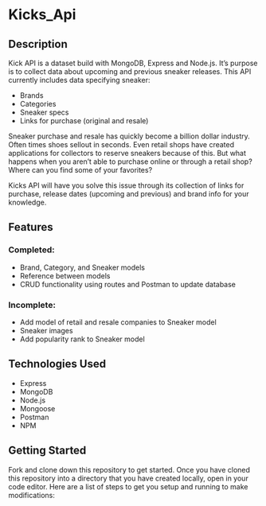 # Kicks_Api

## Description 

Kick API is a dataset build with MongoDB, Express and Node.js. It’s purpose is to collect data about upcoming and previous sneaker releases. This API currently includes data specifying sneaker:

- Brands
- Categories 
- Sneaker specs
- Links for purchase (original and resale)


Sneaker purchase and resale has quickly become a billion dollar industry. Often times shoes sellout in seconds. Even retail shops have created applications for collectors to reserve sneakers because of this. But what happens when you aren’t able to purchase online or through a retail shop? Where can you find some of your favorites?

Kicks API will have you solve this issue through its collection of links for purchase, release dates (upcoming and previous) and brand info for your knowledge.



## Features

### Completed:

- Brand, Category, and Sneaker models
- Reference between models
- CRUD functionality using routes and Postman to update database 


### Incomplete:

- Add model of retail and resale companies to Sneaker model
- Sneaker images
- Add popularity rank to Sneaker model


## Technologies Used

- Express 
- MongoDB 
- Node.js
- Mongoose 
- Postman 
- NPM

## Getting Started

Fork and clone down this repository to get started. Once you have cloned this repository into a directory that you have created locally, open in your code editor. Here are a list of steps to get you setup and running to make modifications:

